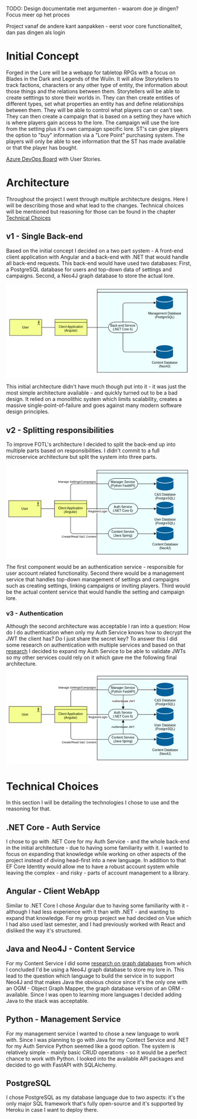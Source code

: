 TODO: Design documentatie met argumenten - waarom doe je dingen? Focus meer op het proces

Project vanaf de andere kant aanpakken - eerst voor core functionaliteit, dan pas dingen als login

# Initial Concept

Forged in the Lore will be a webapp for tabletop RPGs with a focus on Blades in the Dark and Legends of the Wulin. It will allow Storytellers to track factions, characters or any other type of entity, the information about those things and the relations between them.
Storytellers will be able to create setttings to store their worlds in. They can then create entities of different types, set what properties an entity has and define relationships between them. They will be able to control what players can or can't see. They can then create a campaign that is based on a setting they have which is where players gain access to the lore. The campaign will use the lore from the setting plus it's own campaign specific lore. ST's can give players the option to "buy" information via a "Lore Point" purchasing system. The players will only be able to see information that the ST has made available or that the player has bought.

[Azure DevOps Board](https://dev.azure.com/OIBSS-F/Forged%20In%20The%20Lore/_boards/board/t/Forged%20In%20The%20Lore%20Team/Features) with User Stories.


# Architecture
Throughout the project I went through multiple architecture designs. Here I will be describing those and what lead to the changes. Technical choices will be mentioned but reasoning for those can be found in the chapter [Technical Choices](#technical-choices)

## v1 - Single Back-end

Based on the initial concept I decided on a two part system - A front-end client application with Angular and a back-end with .NET that would handle all back-end requests. This back-end would have used two databases: First, a PostgreSQL database for users and top-down data of settings and campaigns. Second, a Neo4J graph database to store the actual lore.

![Architecture v1 - Single back-end](architecture_v1.png)

This initial architecture didn't have much though put into it - it was just the most simple architecture available - and quickly turned out to be a bad design. It relied on a monolithic system which limits scalability, creates a massive single-point-of-failure and goes against many modern software design principles.

## v2 - Splitting responsibilities

To improve FOTL's architecture I decided to split the back-end up into multiple parts based on responsibilities. I didn't commit to a full microservice architecture but split the system into three parts.

![Architecture v2 - Three systems](architecture_v2.png)

The first component would be an authentication service - responsible for user account related functionality. Second there would be a management service that handles top-down management of settings and campaigns such as creating settings, linking campaigns or inviting players. Third would be the actual content service that would handle the setting and campaign lore.

### v3 - Authentication

Although the second architecture was acceptable I ran into a question: How do I do authentication when only my Auth Service knows how to decrypt the JWT the client has?
Do I just share the secret key? To answer this I did some research on authentication with multiple services and based on that [research](../Research/JWT-Authentication-with-Multiple-Services.pdf) I decided to expand my Auth Service to be able to validate JWTs so my other services could rely on it which gave me the following final architecture.

![Architecture v3 - Architecture](architecture_v3.png)



# Technical Choices <a name="technical-choices"></a>

In this section I will be detailing the technologies I chose to use and the reasoning for that.

## .NET Core - Auth Service

I chose to go with .NET Core for my Auth Service - and the whole back-end in the initial architecture - due to having some familiarity with it. I wanted to focus on expanding that knowledge while working on other aspects of the project instead of diving head-first into a new language. In addition to that EF Core Identity would allow me to have a robust account system while leaving the complex - and risky - parts of account management to a library.

## Angular - Client WebApp

Similar to .NET Core I chose Angular due to having some familiarity with it - although I had less experience with it than with .NET - and wanting to expand that knowledge. For my group project we had decided on Vue which I had also used last semester, and I had previously worked with React and disliked the way it's structured.

## Java and Neo4J - Content Service

For my Content Service I did some [research on graph databases](../Research/Graph-Databases.pdf) from which I concluded I'd be using a Neo4J graph database to store my lore in. This lead to the question which language to build the service in to support Neo4J and that makes Java the obvious choice since it's the only one with an OGM - Object Graph Mapper, the graph database version of an ORM - available. Since I was open to learning more languages I decided adding Java to the stack was acceptable.

## Python - Management Service
For my management service I wanted to chose a new language to work with. Since I was planning to go with Java for my Contect Service and .NET for my Auth Service Python seemed like a good option. The system is relatively simple - mainly basic CRUD operations - so it would be a perfect chance to work with Python. I looked into the available API packages and decided to go with FastAPI with SQLAlchemy.

## PostgreSQL
I chose PostgreSQL as my database language due to two aspects: it's the only major SQL framework that's fully open-source and it's supported by Heroku in case I want to deploy there.
